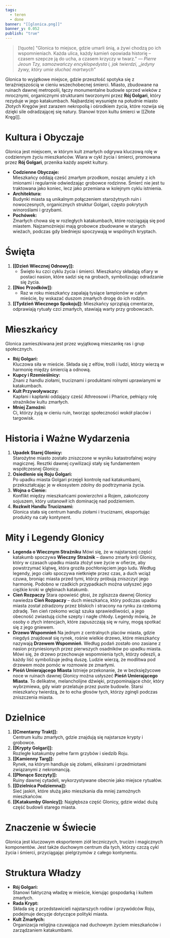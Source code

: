 ```yaml
---
tags:
  - teren
  - done
banner: "[[glonica.png]]"
banner_y: 0.052
publish: "true"
---
```

> [!quote] "Glonica to miejsce, gdzie umarli śnią, a żywi chodzą po ich wspomnieniach. Każda ulica, każdy kamień opowiada historię – czasem szepcze ją do ucha, a czasem krzyczy w twarz." 
>  — _Pierre Jeoun Tzy, samozwańczy encyklopedysta i, jak twierdzi, „jedyny żywy, który umie słuchać martwych”_

Glonica to wyjątkowe miejsce, gdzie przeszłość spotyka się z teraźniejszością w cieniu wszechobecnej śmierci. Miasto, zbudowane na ruinach dawnej metropolii, łączy monumentalne budowle sprzed wieków z mrocznymi, organicznymi strukturami tworzonymi przez **Rój Golgari**, który rezyduje w jego katakumbach. Najbardziej wysunięte na południe miasto Złotych Kręgów jest zarazem nekropolią i ośrodkiem życia, które rozwija się dzięki sile odradzającej się natury. Stanowi trzon kultu śmierci w [[Złote Kręgi]].
# **Kultura i Obyczaje**
Glonica jest miejscem, w którym kult zmarłych odgrywa kluczową rolę w codziennym życiu mieszkańców. Wiara w cykl życia i śmierci, promowana przez **Rój Golgari**, przenika każdy aspekt kultury.
- **Codzienne Obyczaje:**  
    Mieszkańcy oddają cześć zmarłym przodkom, nosząc amulety z ich imionami i regularnie odwiedzając grobowce rodzinne. Śmierć nie jest tu traktowana jako koniec, lecz jako przemiana w kolejnym cyklu istnienia.
- **Architektura:**  
    Budynki miasta są unikalnym połączeniem starożytnych ruin i nowoczesnych, organicznych struktur Golgari, często pokrytych winoroślami i grzybami.
- **Pochówek:**  
    Zmarłych chowa się w rozległych katakumbach, które rozciągają się pod miastem. Najzamożniejsi mają grobowce zbudowane w starych wieżach, podczas gdy biedniejsi spoczywają w wspólnych kryptach.
# **Święta**
1. **[[Dzień Wiecznej Odnowy]]:**
    - Święto ku czci cyklu życia i śmierci. Mieszkańcy składają ofiary w postaci nasion, które sadzi się na grobach, symbolizując odradzanie się życia.
2. **[[Noc Przodków]]:**
    - Raz w roku mieszkańcy zapalają tysiące lampionów w całym mieście, by wskazać duszom zmarłych drogę do ich rodzin.
3. **[[Tydzień Wiecznego Spokoju]]:**
	Mieszkańcy sprzątają cmentarze, odprawiają rytuały czci zmarłych, stawiają warty przy grobowcach.
# **Mieszkańcy**
Glonica zamieszkiwana jest przez wyjątkową mieszankę ras i grup społecznych.
- **Rój Golgari:**  
    Kluczowa siła w mieście. Składa się z elfów, trolli i ludzi, którzy wierzą w harmonię między śmiercią a odnową.
- **Kupcy i Rzemieślnicy:**  
    Znani z handlu ziołami, truciznami i produktami rolnymi uprawianymi w katakumbach.
- **Kult Przywoływaczy:**  
    Kapłani i kapłanki oddający cześć Athreosowi i Pharice, pełniący rolę strażników kultu zmarłych.
- **Mniej Zamożni:**  
    Ci, którzy żyją w cieniu ruin, tworząc społeczności wokół placów i targowisk.
# **Historia i Ważne Wydarzenia**
1. **Upadek Starej Glonicy:**  
    Starożytne miasto zostało zniszczone w wyniku katastrofalnej wojny magicznej. Resztki dawnej cywilizacji stały się fundamentem współczesnej Glonicy.
2. **Osiedlenie się Roju Golgari:**  
    Po upadku miasta Golgari przejęli kontrolę nad katakumbami, przekształcając je w ekosystem zdolny do podtrzymania życia.
3. **Wojna o Cienie:**  
    Konflikt między mieszkańcami powierzchni a Rojem, zakończony sojuszem, który ustanowił ich dominację nad podziemiem.
4. **Rozkwit Handlu Truciznami:**  
    Glonica stała się centrum handlu ziołami i truciznami, eksportując produkty na cały kontynent.
# **Mity i Legendy Glonicy**

-  **Legenda o Wiecznym Strażniku**
	Mówi się, że w najstarszej części katakumb spoczywa **Wieczny Strażnik** – dawno zmarły król Glonicy, który w czasach upadku miasta złożył swe życie w ofierze, aby powstrzymać klątwę, która groziła pochłonięciem jego ludu. Według legendy, jego ciało spoczywa nietknięte przez czas, a duch wciąż czuwa, broniąc miasta przed tymi, którzy próbują zniszczyć jego harmonię. Podobno w rzadkich przypadkach można usłyszeć jego ciężkie kroki w głębinach katakumb.
- **Cień Rozpaczy**
	Stara opowieść głosi, że zgliszcza dawnej Glonicy nawiedza **Cień Rozpaczy** – duch mieszkańca, który podczas upadku miasta został zdradzony przez bliskich i stracony na rynku za rzekomą zdradę. Ten cień rzekomo wciąż szuka sprawiedliwości, a jego obecność zwiastują ciche szepty i nagłe chłody. Legendy mówią, że osoby o złych intencjach, które zapuszczają się w ruiny, mogą spotkać się z jego gniewem.
- **Drzewo Wspomnień**
	Na jednym z centralnych placów miasta, gdzie niegdyś znajdował się rynek, rośnie wielkie drzewo, które mieszkańcy nazywają **Drzewem Wspomnień**. Według podań zostało ono zasiane z nasion przyniesionych przez pierwszych osadników po upadku miasta. Mówi się, że drzewo przechowuje wspomnienia tych, którzy odeszli, a każdy liść symbolizuje jedną duszę. Ludzie wierzą, że modlitwa pod drzewem może pomóc w rozmowie ze zmarłymi.
- **Pieśń Umierającego Miasta**
	Istnieje przekonanie, że w bezksiężycowe noce w ruinach dawnej Glonicy można usłyszeć **Pieśń Umierającego Miasta**. To delikatne, melancholijne dźwięki, przypominające chór, który wybrzmiewa, gdy wiatr przelatuje przez puste budowle. Starsi mieszkańcy twierdzą, że to echa głosów tych, którzy zginęli podczas zniszczenia miasta.
# **Dzielnice**
1. **[[Cmentarny Trakt]]:**  
    Centrum kultu zmarłych, gdzie znajdują się najstarsze krypty i grobowce.
2. **[[Krypty Golgari]]:**  
    Rozległe katakumby pełne farm grzybów i siedzib Roju.
3. **[[Kamienny Targ]]:**  
    Rynek, na którym handluje się ziołami, eliksirami i przedmiotami związanymi z nekromancją.
4. **[[Płonące Szczyty]]:**  
    Ruiny dawnej cytadeli, wykorzystywane obecnie jako miejsce rytuałów.
5. **[[Dzielnica Podziemna]]:**  
    Sieć jaskiń, które służą jako mieszkania dla mniej zamożnych mieszkańców.
6. **[[Katakumby Glonicy]]:**
	Najgłębsza część Glonicy, gdzie widać dużą część budowli starego miasta.
# **Znaczenie w Świecie**
Glonica jest kluczowym eksporterem ziół leczniczych, trucizn i magicznych komponentów. Jest także duchowym centrum dla tych, którzy czczą cykl życia i śmierci, przyciągając pielgrzymów z całego kontynentu.
# **Struktura Władzy**
- **Rój Golgari:**  
    Stanowi faktyczną władzę w mieście, kierując gospodarką i kultem zmarłych.
- **Rada Krypt:**  
    Składa się z przedstawicieli najstarszych rodów i przywódców Roju, podejmuje decyzje dotyczące polityki miasta.
- **Kult Zmarłych:**  
    Organizacja religijna czuwająca nad duchowym życiem mieszkańców i zarządzaniem katakumbami.